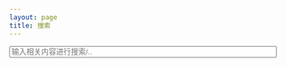```yaml
---
layout: page
title: 搜索
---
```


<!-- HTML elements for search -->
<input type="text" id="search-input" placeholder="输入相关内容进行搜索/.." style="width:480px;"/>
<ul id="results-container"></ul>

<!-- script pointing to jekyll-search.js -->
<script src="/js/simple-jekyll-search.min.js"></script>

<script>
SimpleJekyllSearch({
    searchInput: document.getElementById('search-input'),
    resultsContainer: document.getElementById('results-container'),
    json: '/search.json',
    searchResultTemplate: '<li><a href="{url}" title="{desc}">{title}</a></li>',
    noResultsText: '对不起，没有搜索到此内容',
    limit: 20,
    fuzzy: false
  })
</script>